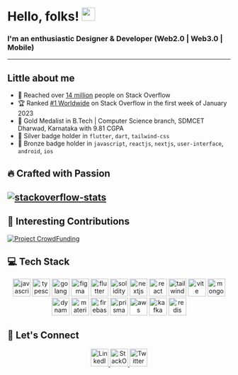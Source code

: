 # Hello, folks! <img src="https://tenor.com/blOVi.gif" width="30px" height="30px">

### I'm an enthusiastic Designer & Developer (Web2.0 | Web3.0 | Mobile) 

---- 

## Little about me
- 🚀 Reached over [14 million](https://stackoverflow.com/users/13431819/krishnaacharyaa) people on Stack Overflow
- 🏆 Ranked [#1 Worldwide](https://stackexchange.com/leagues/1/week/stackoverflow/2023-01-01/) on Stack Overflow in the first week of January 2023
- 🥇 Gold Medalist in B.Tech | Computer Science branch, SDMCET Dharwad, Karnataka with 9.81 CGPA
- 🥈 Silver badge holder in `flutter`, `dart`, `tailwind-css`
- 🥉 Bronze badge holder in `javascript`, `reactjs`, `nextjs`, `user-interface`, `android`, `ios` 

## 🔥 Crafted with Passion
[![stackoverflow-stats](https://github-stackoverflow-readme.vercel.app/?userId=13431819)](https://github.com/krishnaacharyaa/github-stackoverflow-readme)
----
## 🌈 Interesting Contributions
[![Project CrowdFunding](https://readme-status-gamma.vercel.app/api/pin/?username=adrianhajdin&repo=project_crowdfunding&theme=react&show_owner=true)](https://github.com/adrianhajdin/project_crowdfunding/pull/51)

## 💻 Tech Stack
<div align="center">
  <img src="https://skillicons.dev/icons?i=javascript" height="40" width="40" alt="javascript"/>
  <img src="https://skillicons.dev/icons?i=typescript" height="40" width="40" alt="typescript"/>
  <img src="https://skillicons.dev/icons?i=go" height="40" width="40" alt="golang"/>
  <img src="https://skillicons.dev/icons?i=figma" height="40" width="40" alt="figma"/>
  <img src="https://skillicons.dev/icons?i=flutter" height="40" width="40" alt="flutter"/>
  <img src="https://skillicons.dev/icons?i=solidity" height="40" width="40" alt="solidity"/>
  <img src="https://skillicons.dev/icons?i=nextjs" height="40" width="40" alt="nextjs"/>
  <img src="https://skillicons.dev/icons?i=react" height="40" width="40" alt="react"/>
  <img src="https://skillicons.dev/icons?i=tailwind" height="40" width="40" alt="tailwind"/>
  <img src="https://skillicons.dev/icons?i=vite" height="40" width="40" alt="vite"/>
  <img src="https://skillicons.dev/icons?i=mongodb" height="40" width="40" alt="mongodb"/>
  <img src="https://skillicons.dev/icons?i=dynamodb" height="40" width="40" alt="dynamodb"/>
  <img src="https://skillicons.dev/icons?i=materialui" height="40" width="40" alt="materialui"/>
  <img src="https://skillicons.dev/icons?i=firebase" height="40" width="40" alt="firebase"/>
  <img src="https://skillicons.dev/icons?i=prisma" height="40" width="40" alt="prisma"/>
  <img src="https://skillicons.dev/icons?i=aws" height="40" width="40" alt="aws"/>
  <img src="https://skillicons.dev/icons?i=kafka" height="40" width="40" alt="kafka"/>
  <img src="https://skillicons.dev/icons?i=redis" height="40" width="40" alt="redis"/>
</div>

## 🔗 Let's Connect
<div align="center">
  <a href="https://www.linkedin.com/in/krishna-acharyaa/" target="_blank">
    <img src="https://skillicons.dev/icons?i=linkedin" height="40" width="40" alt="LinkedIn"/>
  </a>
  <a href="https://stackoverflow.com/users/13431819/agni-gari?tab=profile" target="_blank">
    <img src="https://skillicons.dev/icons?i=stackoverflow" height="40" width="40" alt="StackOverflow"/>
  </a>
  <a href="https://twitter.com/krishnaacharyaa" target="_blank">
    <img src="https://skillicons.dev/icons?i=twitter" height="40" width="40" alt="Twitter"/>
  </a>
</div>

